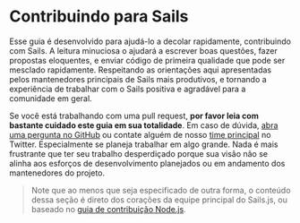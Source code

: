 # Contribuindo para Sails

Esse guia é desenvolvido para ajudá-lo a decolar rapidamente, contribuindo com Sails. A leitura minuciosa o ajudará a escrever boas questões, fazer propostas eloquentes, e enviar código de primeira qualidade que pode ser mesclado rapidamente. Respeitando as orientações aqui apresentadas pelos mantenedores principais de Sails mais produtivos, e tornando a experiência de trabalhar com o Sails positiva e agradável para a comunidade em geral.

Se você está trabalhando com uma pull request, **por favor leia com bastante cuidado este guia em sua totalidade**. Em caso de dúvida, [abra uma pergunta no GitHub](https://github.com/balderdashy/sails/issues/new) ou contate alguém de nosso [time principal](https://sailsjs.com/about) no Twitter. Especialmente se planeja trabalhar em algo grande. Nada é mais frustrante que ter seu trabalho desperdiçado porque sua visão não se alinha aos esforços de desenvolvimento planejados ou em andamento dos mantenedores do projeto.  

> Note que ao menos que seja especificado de outra forma, o conteúdo dessa seção é direto dos corações da equipe principal do Sails.js, ou baseado no [guia de contribuição Node.js](https://github.com/joyent/node/blob/master/CONTRIBUTING.md#contributing).

<docmeta name="displayName" value="Contribuindo para Sails">
<docmeta name="isOverviewPage" value="true">
